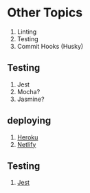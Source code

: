 # Other Topics

1. Linting
2. Testing
3. Commit Hooks (Husky)

## Testing

1. Jest
2. Mocha?
3. Jasmine?

## deploying

1. [Heroku](https://github.com/mhgamboa/notes/blob/main/Backend/heroku.md)
2. [Netlify](https://github.com/mhgamboa/notes/blob/main/Backend/netlify.md)

## Testing

1. [Jest](https://github.com/mhgamboa/notes/blob/main/Testing/jest.md)
